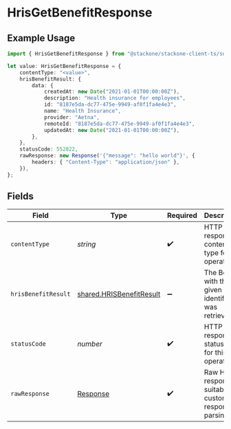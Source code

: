 # HrisGetBenefitResponse

## Example Usage

```typescript
import { HrisGetBenefitResponse } from "@stackone/stackone-client-ts/sdk/models/operations";

let value: HrisGetBenefitResponse = {
    contentType: "<value>",
    hrisBenefitResult: {
        data: {
            createdAt: new Date("2021-01-01T00:00:00Z"),
            description: "Health insurance for employees",
            id: "8187e5da-dc77-475e-9949-af0f1fa4e4e3",
            name: "Health Insurance",
            provider: "Aetna",
            remoteId: "8187e5da-dc77-475e-9949-af0f1fa4e4e3",
            updatedAt: new Date("2021-01-01T00:00:00Z"),
        },
    },
    statusCode: 552822,
    rawResponse: new Response('{"message": "hello world"}', {
        headers: { "Content-Type": "application/json" },
    }),
};
```

## Fields

| Field                                                                       | Type                                                                        | Required                                                                    | Description                                                                 |
| --------------------------------------------------------------------------- | --------------------------------------------------------------------------- | --------------------------------------------------------------------------- | --------------------------------------------------------------------------- |
| `contentType`                                                               | *string*                                                                    | :heavy_check_mark:                                                          | HTTP response content type for this operation                               |
| `hrisBenefitResult`                                                         | [shared.HRISBenefitResult](../../../sdk/models/shared/hrisbenefitresult.md) | :heavy_minus_sign:                                                          | The Benefit with the given identifier was retrieved.                        |
| `statusCode`                                                                | *number*                                                                    | :heavy_check_mark:                                                          | HTTP response status code for this operation                                |
| `rawResponse`                                                               | [Response](https://developer.mozilla.org/en-US/docs/Web/API/Response)       | :heavy_check_mark:                                                          | Raw HTTP response; suitable for custom response parsing                     |